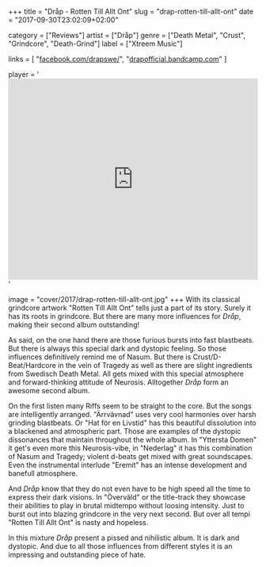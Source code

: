 +++
title = "Dråp - Rotten Till Allt Ont"
slug = "drap-rotten-till-allt-ont"
date = "2017-09-30T23:02:09+02:00"

category = ["Reviews"]
artist = ["Dråp"]
genre = ["Death Metal", "Crust", "Grindcore", "Death-Grind"]
label = ["Xtreem Music"]

links = [
    "[facebook.com/drapswe/](https://www.facebook.com/drapswe/)",
    "[drapofficial.bandcamp.com](https://drapofficial.bandcamp.com)"
]

player = '<iframe style="border: 0; width: 100%; height: 406px;" src="https://bandcamp.com/EmbeddedPlayer/album=2819048912/size=large/bgcol=333333/linkcol=ffffff/artwork=none/transparent=true/" seamless><a href="http://xtreemmusic.bandcamp.com/album/roten-till-allt-ont">Roten Till Allt Ont by Dråp</a></iframe>'

image = "cover/2017/drap-rotten-till-allt-ont.jpg"
+++
With its classical grindcore artwork "Rotten Till Allt Ont" tells just a part of its story. Surely it has its roots in grindcore. But there are many more influences for *Dråp*, making their second album outstanding!

As said, on the one hand there are those furious bursts into fast blastbeats. But there is always this special dark and dystopic feeling. So those influences definitively remind me of Nasum. But there is Crust/D-Beat/Hardcore in the vein of Tragedy as well as there are slight ingredients from Swedisch Death Metal. All gets mixed with this special atmosphere and forward-thinking attitude of Neurosis. Alltogether *Dråp* form an awesome second album.

On the first listen many Riffs seem to be straight to the core. But the songs are intelligently arranged. "Ärrvävnad" uses very cool harmonies over harsh grinding blastbeats. Or "Hat för en Livstid" has this beautiful dissolution into a blackened and atmospheric part. Those are examples of the dystopic dissonances that maintain throughout the whole album.
In "Yttersta Domen" it get's even more this Neurosis-vibe, in "Nederlag" it has this combination of Nasum and Tragedy; violent d-beats get mixed with great soundscapes. Even the instrumental interlude "Eremit" has an intense development and banefull atmosphere.

And *Dråp* know that they do not even have to be high speed all the time to express their dark visions. In "Överväld" or the title-track they showcase their abilities to play in brutal midtempo without loosing intensity. Just to burst out into blazing grindcore in the very next second. But over all tempi "Rotten Till Allt Ont" is nasty and hopeless.

In this mixture *Dråp* present a pissed and nihilistic album. It is dark and dystopic. And due to all those influences from different styles it is an impressing and outstanding piece of hate.
